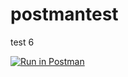 # postmantest
test 6


[![Run in Postman](https://run.pstmn.io/button.svg)](https://toothapps-partners.postman.co/collection/29045362-7569ca30-d987-4f08-9424-67a62cdb13d6?source=rip_markdown&env=29045362-bd434e7d-8d94-4997-99b7-480f06111fc5)
